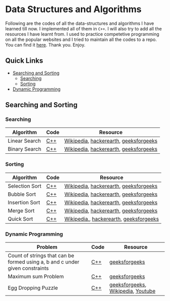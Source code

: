 # Data Structures and Algorithms
Following are the codes of all the data-structures and algorithms I have learned till now. I implemented all of them in `C++`. I will also try to add all the resources I have learnt from. I used to practice competetive programming on all the popular websites and I tried to maintain all the codes to a repo. You can find it [here](https://github.com/arpanmukherjee/Competetive-Programming). Thank you. Enjoy.

## Quick Links
- [Searching and Sorting](#searching-and-sorting)
	- [Searching](#searching)
	- [Sorting](#sorting)
- [Dynamic Programming](#dynamic-programming)


## Searching and Sorting
### Searching
| Algorithm | Code | Resource |
|--|--|--|
| Linear Search | [C++](Searching/linear_search.cpp) | [Wikipedia](https://en.wikipedia.org/wiki/Linear_search#Basic_algorithm), [hackerearth](https://www.hackerearth.com/practice/algorithms/searching/linear-search/tutorial/), [geeksforgeeks](https://www.geeksforgeeks.org/linear-search/) |
| Binary Search | [C++](Searching/binary_search.cpp) | [Wikipedia](https://en.wikipedia.org/wiki/Binary_search_algorithm), [hackerearth](https://www.hackerearth.com/practice/algorithms/searching/binary-search/tutorial/), [geeksforgeeks](https://www.geeksforgeeks.org/binary-search/) |

### Sorting
| Algorithm | Code | Resource |
|--|--|--|
| Selection Sort | [C++](Sorting/Selction_Sort.cpp) | [Wikipedia](https://en.wikipedia.org/wiki/Selection_sort), [hackerearth](https://www.hackerearth.com/practice/algorithms/sorting/selection-sort/tutorial/), [geeksforgeeks](https://www.geeksforgeeks.org/selection-sort/)
| Bubble Sort | [C++](Sorting/Bubble_Sort.cpp) | [Wikipedia](https://en.wikipedia.org/wiki/Bubble_sort), [hackerearth](https://www.hackerearth.com/practice/algorithms/sorting/bubble-sort/tutorial/), [geeksforgeeks](https://www.geeksforgeeks.org/bubble-sort/) |
| Insertion Sort | [C++](Sorting/Insertion_Sort.cpp) | [Wikipedia](https://en.wikipedia.org/wiki/Insertion_sort), [hackerearth](https://www.hackerearth.com/practice/algorithms/sorting/insertion-sort/tutorial/), [geeksforgeeks](https://www.geeksforgeeks.org/insertion-sort/) |
| Merge Sort | [C++](Sorting/Merge_Sort.cpp) | [Wikipedia](https://en.wikipedia.org/wiki/Merge_sort), [hackerearth](https://www.hackerearth.com/practice/algorithms/sorting/merge-sort/tutorial/), [geeksforgeeks](https://www.geeksforgeeks.org/merge-sort/)
| Quick Sort | [C++](Sorting/Quick_Sort.cpp) | [Wikipedia.](https://en.wikipedia.org/wiki/Quicksort), [hackerearth](https://www.hackerearth.com/practice/algorithms/sorting/quick-sort/tutorial/), [geeksforgeeks](https://www.geeksforgeeks.org/quick-sort/) |


### Dynamic Programming
| Problem | Code | Resource |
|--|--|--|
|Count of strings that can be formed using a, b and c under given constraints | [C++](Dynamic-Programming/count_a_b_c.cpp) | [geeksforgeeks](https://practice.geeksforgeeks.org/problems/count-of-strings-that-can-be-formed-using-a-b-and-c-under-given-constraints/0)
|Maximum sum Problem | [C++](Dynamic-Programming/maximum_sum_problem.cpp) | [geeksforgeeks](https://practice.geeksforgeeks.org/problems/maximum-sum-problem/0)
| Egg Dropping Puzzle | [C++](Dynamic-Programming/egg_dropping_puzzle.cpp) |[geeksforgeeks](https://practice.geeksforgeeks.org/problems/egg-dropping-puzzle/0), [Wikipedia](https://en.wikipedia.org/wiki/Dynamic_programming#Egg_dropping_puzzle), [Youtube](https://www.youtube.com/watch?v=3hcaVyX00_4)
